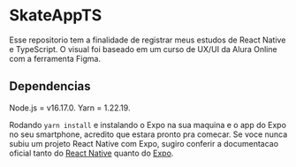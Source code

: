 # SkateAppTS

Esse repositorio tem a finalidade de registrar meus estudos de React Native e TypeScript.
O visual foi baseado em um curso de UX/UI da Alura Online com a ferramenta Figma.

## Dependencias

Node.js = v16.17.0.
Yarn = 1.22.19.

Rodando ```yarn install``` e instalando o Expo na sua maquina e o app do Expo no seu smartphone, acredito que estara pronto pra comecar.
Se voce nunca subiu um projeto React Native com Expo, sugiro conferir a documentacao oficial tanto do [React Native](https://reactnative.dev/) quanto do [Expo](https://expo.dev/).
